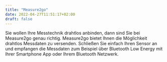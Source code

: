 ```yaml
---
title: "Measure2go"
date: 2022-04-27T11:51:17+02:00
draft: false
---
```


Sie wollen Ihre Messtechnik drahtlos anbinden, dann sind Sie bei Measure2go genau richtig. Measure2go bietet Ihnen die Möglichkeit drahtlos Messdaten zu versenden. Schließen Sie einfach Ihren Sensor an und empfangen die Messdaten zum Beispiel über Bluetooth Low Energy mit Ihrer Smartphone App oder Ihrem Bluetooth Netzwerk.